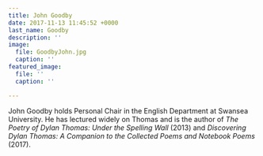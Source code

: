 ```yaml
---
title: John Goodby
date: 2017-11-13 11:45:52 +0000
last_name: Goodby
description: ''
image:
  file: GoodbyJohn.jpg
  caption: ''
featured_image:
  file: ''
  caption: ''

---
```

John Goodby holds Personal Chair in the English Department at Swansea University. He has lectured widely on Thomas and is the author of _The Poetry of Dylan Thomas: Under the Spelling Wall_ (2013) and _Discovering Dylan Thomas: A Companion to the Collected Poems and Notebook Poems_ (2017). 
